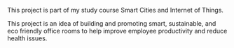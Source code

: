 This project is part of my study course Smart Cities and Internet of Things.

This project is an idea of building and promoting smart, sustainable, and eco friendly office rooms to help improve employee productivity and reduce health issues.
